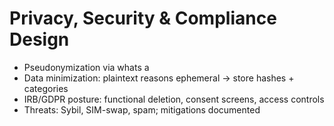 # Privacy, Security & Compliance Design

- Pseudonymization via whats a
- Data minimization: plaintext reasons ephemeral → store hashes + categories
- IRB/GDPR posture: functional deletion, consent screens, access controls
- Threats: Sybil, SIM-swap, spam; mitigations documented
